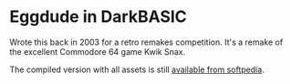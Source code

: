 # Eggdude in DarkBASIC

Wrote this back in 2003 for a retro remakes competition. It's a remake of the excellent Commodore 64 game Kwik Snax.

The compiled version with all assets is still [available from softpedia](http://games.softpedia.com/get/Freeware-Games/Eggdude.shtml).